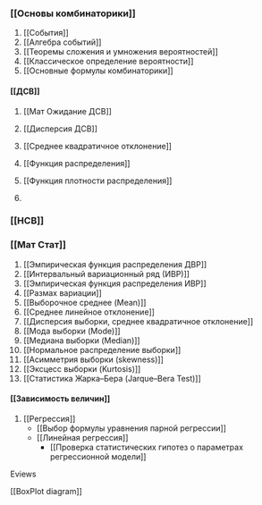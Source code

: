 
### [[Основы комбинаторики]]
1. [[События]]
2. [[Алгебра событий]]
3. [[Теоремы сложения и умножения вероятностей]]
4. [[Классическое определение вероятности]]
5. [[Основные формулы комбинаторики]]


#### [[ДСВ]]

1. [[Мат Ожидание ДСВ]]

2. [[Дисперсия ДСВ]]

3. [[Среднее квадратичное отклонение]]
4. [[Функция распределения]]
5. [[Функция плотности распределения]]
6. 

### [[НСВ]]


### [[Мат Стат]]

1. [[Эмпирическая функция распределения ДВР]]
2. [[Интервальный вариационный ряд (ИВР)]]
3. [[Эмпирическая функция распределения ИВР]]
4. [[Размах вариации]]
5.  [[Выборочное среднее (Mean)]]
6. [[Среднее линейное отклонение]]
7. [[Дисперсия выборки, среднее квадратичное отклонение]]
8. [[Мода выборки (Mode)]]
9. [[Медиана выборки (Median)]]
10. [[Нормальное распределение выборки]]
11. [[Асимметрия выборки (skewness)]]
12. [[Эксцесс выборки (Kurtosis)]]
13. [[Статистика Жарка–Бера (Jarque–Bera Test)]]
#### [[Зависимость величин]]
1.  [[Регрессия]]
	- [[Выбор формулы уравнения парной регрессии]]
	- [[Линейная регрессия]]
		- [[Проверка статистических гипотез о параметрах регрессионной модели]]


Eviews

[[BoxPlot diagram]]